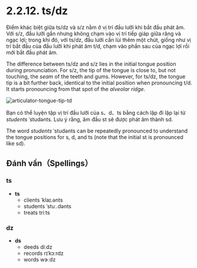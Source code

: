 # 2.2.12. <span class="pho">ts/dz</span>

Điểm khác biệt giữa <span class="pho">ts/dz</span> và <span class="pho">s/z</span> nằm ở vị trí đầu lưỡi khi bắt đầu phát âm. Với <span class="pho">s/z</span>, đầu lưỡi gần nhưng không chạm vào vị trí tiếp giáp giữa răng và ngạc lợi; trong khi đó, với <span class="pho">ts/dz</span>, đầu lưỡi cần lùi thêm một chút, giống như vị trí bắt đầu của đầu lưỡi khi phát âm <span class="pho">t/d</span>, chạm vào phần sau của ngạc lợi rồi mới bắt đầu phát âm.

The difference between <span class="pho">ts/dz</span> and <span class="pho">s/z</span> lies in the initial tongue position during pronunciation. For <span class="pho">s/z</span>, the tip of the tongue is close to, but not touching, the _seam_ of the teeth and gums. However, for <span class="pho">ts/dz</span>, the tongue tip is a bit further back, identical to the initial position when pronouncing <span class="pho">t/d</span>. It starts pronouncing from that spot of the _alveolar ridge_.

![articulator-tongue-tip-td](/images/articulator-tongue-tip-td.svg)

Bạn có thể luyện tập vị trí đầu lưỡi của <span class="pho">s</span>、<span class="pho">d</span>、<span class="pho">ts</span> bằng cách lặp đi lặp lại từ _students_ <span class="pho alt">ˈstudənts</span>. Lưu ý rằng, âm đầu <span class="pho">st</span> sẽ được phát âm thành <span class="pho">sd</span>.

The word _students_ <span class="pho alt">ˈstudənts</span><span class="speak-word-inline" data-audio-us-male="/audios/us/students-us-male.mp3" data-audio-us-female="/audios/us/students-us-female.mp3"></span> can be repeatedly pronounced to understand the tongue positions for <span class="pho">s</span>, <span class="pho">d</span>, and <span class="pho">ts</span> (note that the initial <span class="pho">st</span> is pronounced like <span class="pho">sd</span>).

## Đánh vần（Spellings）

### <span class="pho">ts</span>

- **ts**
  - clients <span class="pho alt">ˈklaɪ.ənts</span> <span class="speak-word-inline" data-audio-us-male="/audios/us/clients-us-male.mp3" data-audio-us-female="/audios/us/clients-us-female.mp3"></span>
  - students <span class="pho alt">ˈstuː.dənts</span> <span class="speak-word-inline" data-audio-us-male="/audios/us/students-us-male.mp3" data-audio-us-female="/audios/us/students-us-female.mp3"></span>
  - treats <span class="pho alt">triːts</span> <span class="speak-word-inline" data-audio-us-male="/audios/us/treats-us-male.mp3" data-audio-us-female="/audios/us/treats-us-female.mp3"></span>

### <span class="pho">dz</span>

- **ds**
  - deeds <span class="pho alt">diːdz</span> <span class="speak-word-inline" data-audio-us-male="/audios/us/deeds-us-male.mp3" data-audio-us-female="/audios/us/deeds-us-female.mp3"></span>
  - records <span class="pho alt">rɪˈkɔːrdz</span> <span class="speak-word-inline" data-audio-us-male="/audios/us/records-us-male.mp3" data-audio-us-female="/audios/us/records-us-female.mp3"></span>
  - words <span class="pho alt">wɝːdz</span> <span class="speak-word-inline" data-audio-us-male="/audios/us/words-us-male.mp3" data-audio-us-female="/audios/us/words-us-female.mp3"></span>
